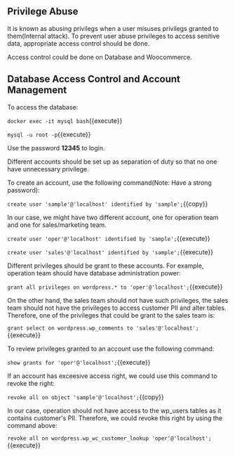## Privilege Abuse

It is known as abusing privilegs when a user misuses privilegs granted to them(Internal attack). To prevent user abuse privileges to access senitive data, appropriate access control should be done.

Access control could be done on Database and Woocommerce.

## Database Access Control and Account Management

To access the database:

`docker exec -it mysql bash`{{execute}}

`mysql -u root -p`{{execute}}

Use the password **12345** to login.

Different accounts should be set up as separation of duty so that no one have unnecessary privilege.

To create an account, use the following command(Note: Have a strong password):

`create user 'sample'@'localhost' identified by 'sample';`{{copy}}

In our case, we might have two different account, one for operation team and one for sales/marketing team.

`create user 'oper'@'localhost' identified by 'sample';`{{execute}}

`create user 'sales'@'localhost' identified by 'sample';`{{execute}}

Different privileges should be grant to these accounts. For example, operation team should have database administration power:

`grant all privileges on wordpress.* to 'oper'@'localhost';`{{execute}}

On the other hand, the sales team should not have such privileges, the sales team should not have the privileges to access customer PII and alter tables. Therefore, one of the privileges that could be grant to the sales team is:

`grant select on wordpress.wp_comments to 'sales'@'localhost';`{{execute}}

To review privileges granted to an account use the following command:

`show grants for 'oper'@'localhost';`{{execute}}

If an account has exceesive access right, we could use this command to revoke the right: 

`revoke all on object 'sample'@'localhost';`{{copy}}

In our case, operation should not have access to the wp_users tables as it contains customer's PII. Therefore, we could revoke this right by using the command above:

`revoke all on wordpress.wp_wc_customer_lookup 'oper'@'localhost';`{{execute}}


